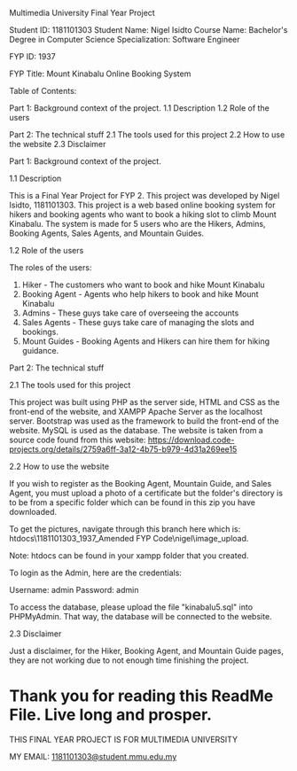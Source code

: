 Multimedia University
Final Year Project

Student ID: 1181101303
Student Name: Nigel Isidto
Course Name: Bachelor's Degree in Computer Science
Specialization: Software Engineer

FYP ID: 1937

FYP Title: Mount Kinabalu Online Booking System

Table of Contents:

Part 1: Background context of the project.
1.1 Description
1.2 Role of the users

Part 2: The technical stuff
2.1 The tools used for this project
2.2 How to use the website
2.3 Disclaimer





Part 1: Background context of the project.

1.1 Description

This is a Final Year Project for FYP 2. This project was developed by Nigel Isidto, 1181101303. This project is a web based online booking system for hikers and booking
agents who want to book a hiking slot to climb Mount Kinabalu. The system is made for 5 users who are the Hikers, Admins, Booking Agents, Sales Agents, and Mountain Guides.

1.2  Role of the users

The roles of the users:

1. Hiker - The customers who want to book and hike Mount Kinabalu
2. Booking Agent - Agents who help hikers to book and hike Mount Kinabalu
3. Admins - These guys take care of overseeing the accounts
4. Sales Agents - These guys take care of managing the slots and bookings.
5. Mount Guides - Booking Agents and Hikers can hire them for hiking guidance.

Part 2: The technical stuff

2.1 The tools used for this project

This project was built using PHP as the server side, HTML and CSS as the front-end of the website, and XAMPP Apache Server as the localhost server. Bootstrap was used
as the framework to build the front-end of the website. MySQL is used as the database. The website is taken from a source code found from this website: https://download.code-projects.org/details/2759a6ff-3a12-4b75-b979-4d31a269ee15

2.2 How to use the website

If you wish to register as the Booking Agent, Mountain Guide, and Sales Agent, you must upload a photo of a certificate but the folder's directory is to be from a specific
folder which can be found in this zip you have downloaded. 

To get the pictures, navigate through this branch here which is: htdocs\1181101303_1937_Amended FYP Code\nigel\image_upload.

Note: htdocs can be found in your xampp folder that you created.

To login as the Admin, here are the credentials:

Username: admin
Password: admin

To access the database, please upload the file "kinabalu5.sql" into PHPMyAdmin. That way, the database will be connected to the website.

2.3 Disclaimer

Just a disclaimer, for the Hiker, Booking Agent, and Mountain Guide pages, they are not working due to not enough time finishing the project.


# Thank you for reading this ReadMe File. Live long and prosper.

THIS FINAL YEAR PROJECT IS FOR MULTIMEDIA UNIVERSITY

MY EMAIL: 1181101303@student.mmu.edu.my
















                                                                        
